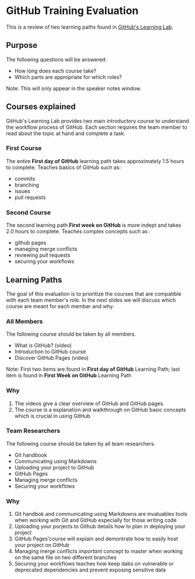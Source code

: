 # GitHub Training Evaluation

This is a review of two learning paths found in [GitHub's Learning Lab](https://lab.github.com/githubtraining/paths).



## Purpose

The following questions will be answered: 
  - How long does each course take?
  - Which parts are appropriate for which roles?
  
Note: This will only appear in the speaker notes window.



## Courses explained

GitHub's Learning Lab provides two main introductory course to understand the workflow process of GitHub.
Each section requires the team member to read about the topic at hand and complete a task.


### First Course

The entire **First day of GitHub** learning path takes approximately 1.5 hours to complete. Teaches basics of GitHub such as:
  - commits
  - branching
  - issues
  - pull requests


### Second Course

The second learning path **First week on GitHub** is more indept and takes 2.0 hours to complete. Teaches complex concepts such as :
  - github pages
  - managing merge conflicts
  - reviewing pull requests 
  - securing your workflows



## Learning Paths
  
The goal of this evaluation is to prioritize the courses that are compatible with each team member's role. 
In the next slides we will discuss which course are meant for each member and why.




### All Members

The following course should be taken by all members. 
  - What is GitHub? (video) 
  - Introduction to GitHub course
  - Discover GitHub Pages (video)
  
Note: First two items are found in **First day of GitHub** Learning Path; last item is found in **First Week on GitHub** Learning Path


### Why

1. The videos give a clear overview of GitHub and GitHub pages. 
2. The course is a explanation and walkthrough on GitHub basic concepts which is crucial in using GitHub
 




### Team Researchers

The following course should be taken by all team researchers. 
  - Git handbook
  - Communicating using Markdowns
  - Uploading your project to GitHub 
  - GitHub Pages
  - Managing merge conflicts
  - Securing your workflows



### Why

1. Git handbok and communicating using Markdowns are invaluables tools when working with Git and GitHub especially for those writing code
2. Uploading your porjects to Github details how to plan in deploying your project
3. GitHub Pages'course will explain and demontrate how to easily host your project on GitHub 
4. Managing merge conflicts *important* concept to master when working on the same file on two different branches
5. Securing your workflows teaches how keep dabs on vulnerable or deprecated dependencies and prevent exposing sensitive data
